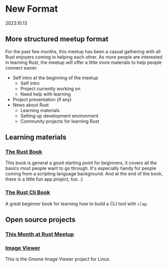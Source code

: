 # New Format

2023.10.13

## More structured meetup format

For the past few months, this meetup has been a casual gathering with all
Rust enjoyers coming in helping each other. As more people are interested in
learning Rust, the meetup will offer a little more materials to help people
connect easier.

- Self intro at the beginning of the meetup
    - Self intro
    - Project currently working on
    - Need help with learning
- Project presentation (if any)
- News about Rust
    - Learning materials
    - Setting up development environment
    - Community projects for learning Rust

## Learning materials

### [The Rust Book](https://doc.rust-lang.org/stable/book)

This book is general a good starting point for beginners, it covers all the
basics most people want to go through. It's especially handy for people
coming from a scripting language background. And at the end of the book,
there is a little fun app project, too. :)

### [The Rust Cli Book](https://github.com/rust-cli/book)

A great beginner book for learning how to build a CLI tool with `clap`.

## Open source projects

### [This Month at Rust Meetup](#)

### [Image Viewer](https://gitlab.gnome.org/GNOME/loupe)

This is the Gnome Image Viewer project for Linux.
